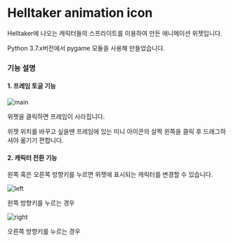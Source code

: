 # Helltaker animation icon    
    
Helltaker에 나오는 캐릭터들의 스프라이트를 이용하여 만든 애니메이션 위젯입니다.    

Python 3.7.x버전에서 pygame 모듈을 사용해 만들었습니다.
    
### 기능 설명    
    
#### 1. 프레임 토글 기능    
    
![main](https://user-images.githubusercontent.com/56597998/85939828-6ff56a00-b953-11ea-95e0-a016a3ce5893.gif)    
    
위젯을 클릭하면 프레임이 사라집니다.     
    
위젯 위치를 바꾸고 싶을땐 프레임에 있는 미니 아이콘의 살짝 왼쪽을 클릭 후 드래그하셔야 옮기기 편합니다.

#### 2. 캐릭터 전환 기능    
    
왼쪽 혹은 오른쪽 방향키를 누르면 위젯에 표시되는 캐릭터를 변경할 수 있습니다.
    
![left](https://user-images.githubusercontent.com/56597998/85940224-29edd580-b956-11ea-9527-c7f39101c1e4.gif)    
    
왼쪽 방향키를 누르는 경우    
    
![right](https://user-images.githubusercontent.com/56597998/85940228-2fe3b680-b956-11ea-9059-ca4d165ff65c.gif)    

오른쪽 방향키를 누르는 경우    
